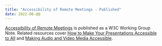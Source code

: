 ```yaml
---
title: "Accessibility of Remote Meetings - Published"
date: 2022-06-@@
---
```


<p><a href="https://www.w3.org/TR/remote-meetings/">Accessibility of Remote Meetings</a> is published as a W3C Working Group Note. Related resources cover <a href="https://www.w3.org/WAI/teach-advocate/accessible-presentations/">How to Make Your Presentations Accessible to All</a> and <a href="https://www.w3.org/WAI/media/av/">Making Audio and Video Media Accessible</a>.</p>
